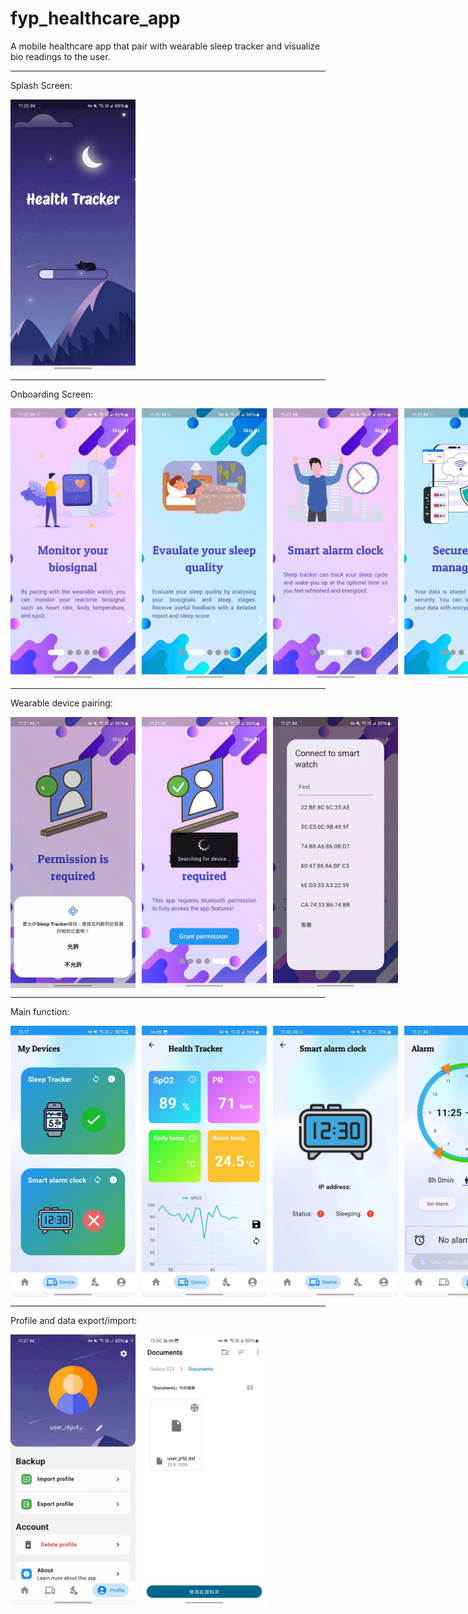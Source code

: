 # fyp_healthcare_app

A mobile healthcare app that pair with wearable sleep tracker and visualize bio readings to the user.

- - - -
Splash Screen:
<div style="display: flex; flex-direction: row;">
    <img src="demo/1.jpg" alt="Onboarding Screen 1" width="200" style="margin-right: 10px;"/>
</div>

- - - -
Onboarding Screen:
<div style="display: flex; flex-direction: row;">
    <img src="demo/2.jpg" alt="Onboarding Screen 1" width="200" style="margin-right: 10px;"/>
    <img src="demo/3.jpg" alt="Onboarding Screen 2" width="200" style="margin-right: 10px;"/>
    <img src="demo/4.jpg" alt="Onboarding Screen 3" width="200" style="margin-right: 10px;"/>
    <img src="demo/5.jpg" alt="Onboarding Screen 4" width="200" style="margin-right: 10px;"/>
    <img src="demo/6.jpg" alt="Onboarding Screen 5" width="200" style="margin-right: 10px;"/>
</div>


- - - -
Wearable device pairing:
<div style="display: flex; flex-direction: row;">
    <img src="demo/7.jpg" alt="Onboarding Screen 1" width="200" style="margin-right: 10px;"/>
    <img src="demo/8.jpg" alt="Onboarding Screen 2" width="200" style="margin-right: 10px;"/>
    <img src="demo/9.jpg" alt="Onboarding Screen 3" width="200" style="margin-right: 10px;"/>
</div>

- - - -
Main function:
<div style="display: flex; flex-direction: row;">
    <img src="demo/11.jpg" alt="Onboarding Screen 2" width="200" style="margin-right: 10px;"/>
    <img src="demo/10.jpg" alt="Onboarding Screen 1" width="200" style="margin-right: 10px;"/>
    <img src="demo/15.jpg" alt="Onboarding Screen 3" width="200" style="margin-right: 10px;"/>
    <img src="demo/12.jpg" alt="Onboarding Screen 3" width="200" style="margin-right: 10px;"/>
</div>

- - - -
Profile and data export/import:
<div style="display: flex; flex-direction: row;">
    <img src="demo/13.jpg" alt="Onboarding Screen 1" width="200" style="margin-right: 10px;"/>
    <img src="demo/14.jpg" alt="Onboarding Screen 2" width="200" style="margin-right: 10px;"/>
</div>


